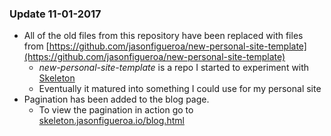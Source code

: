 ### Update 11-01-2017

- All of the old files from this repository have been replaced with files from 
[https://github.com/jasonfigueroa/new-personal-site-template](https://github.com/jasonfigueroa/new-personal-site-template)
    - *new-personal-site-template* is a repo I started to experiment with 
[Skeleton](https://github.com/dhg/Skeleton)
    - Eventually it matured into something I could use for my personal site
- Pagination has been added to the blog page.
    - To view the pagination in action go to 
[skeleton.jasonfigueroa.io/blog.html](http://skeleton.jasonfigueroa.io/blog.html)
